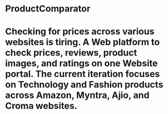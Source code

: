 ﻿# ProductComparator
# Checking for prices across various websites is tiring. A Web platform to check prices, reviews, product images, and ratings on one Website portal. The current iteration focuses on Technology and Fashion products across Amazon, Myntra, Ajio, and Croma websites.
